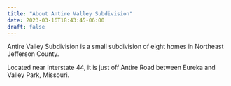 ```yaml
---
title: "About Antire Valley Subdivision"
date: 2023-03-16T18:43:45-06:00
draft: false
---
```


Antire Valley Subdivision is a small subdivision of eight homes in Northeast Jefferson County.

Located near Interstate 44, it is just off Antire Road between Eureka and Valley Park, Missouri.
